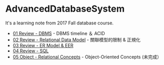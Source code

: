 # AdvancedDatabaseSystem
It's a learning note from 2017 Fall database course.

* [01 Review - DBMS]( https://github.com/AmberFu/AdvancedDatabaseSystem/blob/master/01_Review_DBMS.md ) - DBMS timeline ＆ ACID 
* [02 Review - Relational Data Model]( https://github.com/AmberFu/AdvancedDatabaseSystem/blob/master/02_Review_RelationalDataModel.md ) - 關聯模型的限制 & 正規化
* [03 Review - ER Model & EER](https://github.com/AmberFu/AdvancedDatabaseSystem/blob/master/03_Review_ERModel_and_EER.md)
* [04 Review - SQL](https://github.com/AmberFu/AdvancedDatabaseSystem/blob/master/04_Review_SQL.md)
* [05 Object - Relational Concepts](https://github.com/AmberFu/AdvancedDatabaseSystem/blob/master/05_Object-Relational%20Concepts.md) - Object-Oriented Concepts (未完成）

